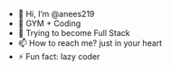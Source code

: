 - 👋 Hi, I’m @anees219
- 👀 GYM + Coding
- 🌱 Trying to become Full Stack
- 📫 How to reach me? just in your heart
- ⚡ Fun fact: lazy coder

<!---
anees219/anees219 is a ✨ special ✨ repository because its `README.md` (this file) appears on your GitHub profile.
You can click the Preview link to take a look at your changes.
--->
